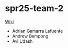 # spr25-team-2
[Wiki](https://github.com/StanfordCS194/spr25-team-2/wiki)

- Adrian Gamarra Lafuente
- Andrew Bempong
- Avi Udash
